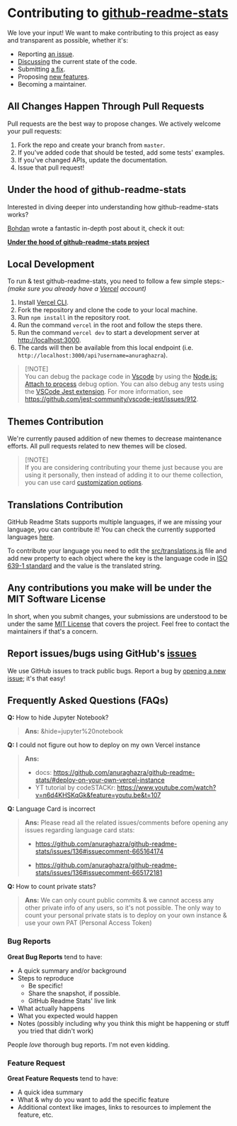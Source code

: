 # Contributing to [github-readme-stats](https://github.com/anuraghazra/github-readme-stats)

We love your input! We want to make contributing to this project as easy and transparent as possible, whether it's:

- Reporting [an issue](https://github.com/anuraghazra/github-readme-stats/issues/new?assignees=&labels=bug&template=bug_report.yml).
- [Discussing](https://github.com/anuraghazra/github-readme-stats/discussions) the current state of the code.
- Submitting [a fix](https://github.com/anuraghazra/github-readme-stats/compare).
- Proposing [new features](https://github.com/anuraghazra/github-readme-stats/issues/new?assignees=&labels=enhancement&template=feature_request.yml).
- Becoming a maintainer.

## All Changes Happen Through Pull Requests

Pull requests are the best way to propose changes. We actively welcome your pull requests:

1. Fork the repo and create your branch from `master`.
2. If you've added code that should be tested, add some tests' examples.
3. If you've changed APIs, update the documentation.
4. Issue that pull request!

## Under the hood of github-readme-stats

Interested in diving deeper into understanding how github-readme-stats works?

[Bohdan](https://github.com/Bogdan-Lyashenko) wrote a fantastic in-depth post about it, check it out:

**[Under the hood of github-readme-stats project](https://codecrumbs.io/library/github-readme-stats)**

## Local Development

To run & test github-readme-stats, you need to follow a few simple steps:-
_(make sure you already have a [Vercel](https://vercel.com/) account)_

1. Install [Vercel CLI](https://vercel.com/download).
2. Fork the repository and clone the code to your local machine.
3. Run `npm install` in the repository root.
4. Run the command `vercel` in the root and follow the steps there.
5. Run the command `vercel dev` to start a development server at <http://localhost:3000>.
6. The cards will then be available from this local endpoint (i.e. `http://localhost:3000/api?username=anuraghazra`).

> [!NOTE]\
> You can debug the package code in [Vscode](https://code.visualstudio.com/) by using the [Node.js: Attach to process](https://code.visualstudio.com/docs/nodejs/nodejs-debugging#_setting-up-an-attach-configuration) debug option. You can also debug any tests using the [VSCode Jest extension](https://marketplace.visualstudio.com/items?itemName=Orta.vscode-jest). For more information, see <https://github.com/jest-community/vscode-jest/issues/912>.

## Themes Contribution

We're currently paused addition of new themes to decrease maintenance efforts. All pull requests related to new themes will be closed.

> [!NOTE]\
> If you are considering contributing your theme just because you are using it personally, then instead of adding it to our theme collection, you can use card [customization options](./readme.md#customization).

## Translations Contribution

GitHub Readme Stats supports multiple languages, if we are missing your language, you can contribute it! You can check the currently supported languages [here](./readme.md#available-locales).

To contribute your language you need to edit the [src/translations.js](./src/translations.js) file and add new property to each object where the key is the language code in [ISO 639-1 standard](https://www.andiamo.co.uk/resources/iso-language-codes/) and the value is the translated string.

## Any contributions you make will be under the MIT Software License

In short, when you submit changes, your submissions are understood to be under the same [MIT License](https://choosealicense.com/licenses/mit/) that covers the project. Feel free to contact the maintainers if that's a concern.

## Report issues/bugs using GitHub's [issues](https://github.com/anuraghazra/github-readme-stats/issues)

We use GitHub issues to track public bugs. Report a bug by [opening a new issue](https://github.com/anuraghazra/github-readme-stats/issues/new/choose); it's that easy!

## Frequently Asked Questions (FAQs)

**Q:** How to hide Jupyter Notebook?

> **Ans:** &hide=jupyter%20notebook

**Q:** I could not figure out how to deploy on my own Vercel instance

> **Ans:**
>
> - docs: <https://github.com/anuraghazra/github-readme-stats/#deploy-on-your-own-vercel-instance>
> - YT tutorial by codeSTACKr: <https://www.youtube.com/watch?v=n6d4KHSKqGk&feature=youtu.be&t=107>

**Q:** Language Card is incorrect

> **Ans:** Please read all the related issues/comments before opening any issues regarding language card stats:
>
> - <https://github.com/anuraghazra/github-readme-stats/issues/136#issuecomment-665164174>
>
> - <https://github.com/anuraghazra/github-readme-stats/issues/136#issuecomment-665172181>

**Q:** How to count private stats?

> **Ans:** We can only count public commits & we cannot access any other private info of any users, so it's not possible. The only way to count your personal private stats is to deploy on your own instance & use your own PAT (Personal Access Token)

### Bug Reports

**Great Bug Reports** tend to have:

- A quick summary and/or background
- Steps to reproduce
  - Be specific!
  - Share the snapshot, if possible.
  - GitHub Readme Stats' live link
- What actually happens
- What you expected would happen
- Notes (possibly including why you think this might be happening or stuff you tried that didn't work)

People _love_ thorough bug reports. I'm not even kidding.

### Feature Request

**Great Feature Requests** tend to have:

- A quick idea summary
- What & why do you want to add the specific feature
- Additional context like images, links to resources to implement the feature, etc.
